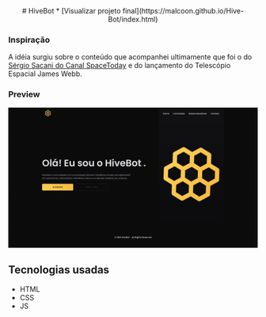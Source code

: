 <div align="center">
# HiveBot
* [Visualizar projeto final](https://malcoon.github.io/Hive-Bot/index.html)
</div>

### Inspiração
A idéia surgiu sobre o conteúdo que acompanhei ultimamente que foi o do [Sérgio Sacani do Canal SpaceToday](www.youtube.com/c/SpaceTodayTV) e do 
lançamento do Telescópio Espacial James Webb. 

### Preview
![](assets/imgs/preview.jpg)

## Tecnologias usadas
* HTML
* CSS
* JS